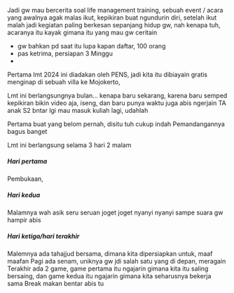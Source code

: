 Jadi gw mau bercerita soal life management training, sebuah event / acara yang awalnya agak malas ikut, kepikiran buat ngundurin diri, setelah ikut malah jadi kegiatan paling berkesan sepanjang hidup gw, nah kenapa tuh, acaranya itu kayak gimana itu yang mau gw ceritain

- gw bahkan pd saat itu lupa kapan daftar, 100 orang
- pas ketrima, persiapan 3 Minggu 
- 
Pertama lmt 2024 ini diadakan oleh PENS, jadi kita itu dibiayain gratis menginap di sebuah villa ke Mojokerto, 

Lmt ini berlangsungnya bulan… kenapa baru sekarang, karena baru semped kepikiran bikin video aja, iseng, dan baru punya waktu juga abis ngerjain TA anak S2 bntar lgi mau masuk kuliah lagi, udahlah

Pertama buat yang belom pernah, disitu tuh cukup indah
Pemandangannya bagus banget

Lmt ini berlangsung selama 3 hari 2 malam
##### Hari pertama
Pembukaan, 

##### Hari kedua
Malamnya wah asik seru seruan joget joget nyanyi nyanyi sampe suara gw hampir abis

##### Hari ketiga/hari terakhir
Malemnya ada tahajjud bersama, dimana kita dipersiapkan untuk, maaf maafan
Pagi ada senam, uniknya gw jdi salah satu yang di depan, meragain
Terakhir ada 2 game, game pertama itu ngajarin gimana kita itu saling bersaing, dan game kedua itu ngajarin gimana kita seharusnya bekerja sama
Break makan bentar abis tu 